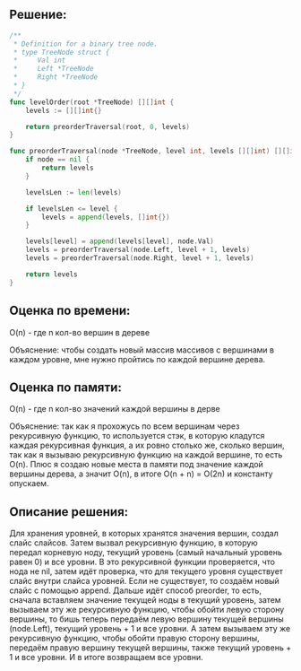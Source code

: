 ## Решение:
```go
/**
 * Definition for a binary tree node.
 * type TreeNode struct {
 *     Val int
 *     Left *TreeNode
 *     Right *TreeNode
 * }
 */
func levelOrder(root *TreeNode) [][]int {
    levels := [][]int{}    

    return preorderTraversal(root, 0, levels)
}

func preorderTraversal(node *TreeNode, level int, levels [][]int) [][]int {
    if node == nil {
        return levels
    }

    levelsLen := len(levels)

    if levelsLen <= level {
        levels = append(levels, []int{})
    }

    levels[level] = append(levels[level], node.Val)
    levels = preorderTraversal(node.Left, level + 1, levels)
    levels = preorderTraversal(node.Right, level + 1, levels)

    return levels
}
```

## Оценка по времени:
O(n) - где n кол-во вершин в дереве

Объяснение: чтобы создать новый массив массивов с вершинами в каждом уровне, мне нужно пройтись по каждой вершине дерева.

## Оценка по памяти:
O(n) - где n кол-во значений каждой вершины в дерве

Объяснение: так как я прохожусь по всем вершинам через рекурсивную функцию, то используется стэк, в которую кладутся каждая рекурсивная функция, а их ровно столько же, сколько вершин, так как я вызываю рекурсивную функцию на каждой вершине, то есть O(n). Плюс я создаю новые места в памяти под значение каждой вершины дерева, а значит O(n), в итоге O(n + n) = O(2n) и константу опускаем.

## Описание решения:
Для хранения уровней, в которых хранятся значения вершин, создал слайс слайсов. Затем вызвал рекурсивную функцию, в которую передал корневую ноду, текущий уровень (самый начальный уровень равен 0) и все уровни. В это рекурсивной функции проверяется, что нода не nil, затем идёт проверка, что для текущего уровня существует слайс внутри слайса уровней. Если не существует, то создаём новый слайс с помощью append. Дальше идёт способ preorder, то есть, сначала вставляем значение текущей ноды в текущий уровень, затем вызываем эту же рекурсивную функцию, чтобы обойти левую сторону вершины, то бишь теперь передаём левую вершину текущей вершины (node.Left), текущий уровень + 1 и все уровни. А затем вызываем эту же рекурсивную функцию, чтобы обойти правую сторону вершины, передаём правую вершину текущей вершины, также текущий уровень + 1 и все уровни. И в итоге возвращаем все уровни.
